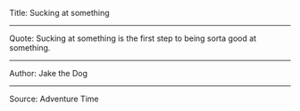 Title: Sucking at something

----

Quote: Sucking at something is the first step to being sorta good at something.

----

Author: Jake the Dog

----

Source: Adventure Time
